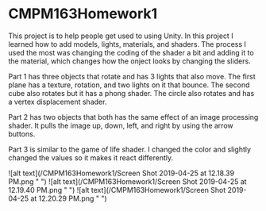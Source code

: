 # CMPM163Homework1

This project is to help people get used to using Unity. In this project I learned how to add models, lights, materials, and shaders. The process I used the most was changing the coding of the shader a bit and adding it to the material, which changes how the onject looks by changing the sliders. 

Part 1 has three objects that rotate and has 3 lights that also move. The first plane has a texture, rotation, and two lights on it that bounce. The second cube also rotates but it has a phong shader. The circle also rotates and has a vertex displacement shader. 

Part 2 has two objects that both has the same effect of an image processing shader. It pulls the image up, down, left, and right by using the arrow buttons. 

Part 3 is similar to the game of life shader. I changed the color and slightly changed the values so it makes it react differently. 

![alt text](/CMPM163Homework1/Screen Shot 2019-04-25 at 12.18.39 PM.png " ")
![alt text](/CMPM163Homework1/Screen Shot 2019-04-25 at 12.19.40 PM.png " ")
![alt text](/CMPM163Homework1/Screen Shot 2019-04-25 at 12.20.29 PM.png " ")




